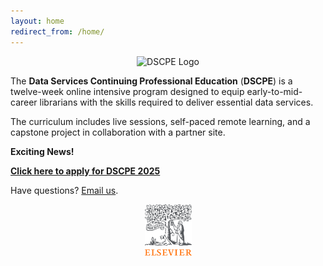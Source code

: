 ```yaml
---
layout: home
redirect_from: /home/
---
```


<p align="center"><img src="/images/logos/dscpelogo_horizontal_small.png" alt="DSCPE Logo"></p>

The **Data Services Continuing Professional Education** (**DSCPE**) is a twelve-week online intensive program designed to equip early-to-mid-career librarians with the skills required to deliver essential data services.

The curriculum includes live sessions, self-paced remote learning, and a capstone project in collaboration with a partner site.


**Exciting News!**


<a href="https://hms.az1.qualtrics.com/jfe/form/SV_bJgSZTeZGsFh53w" target="_blank"><b>**Click here to apply for DSCPE 2025**</b></a>

Have questions? [Email us](mailto:dscpe.info@gmail.com).



<body>
    <div class="logo-container">
        <a href="https://www.elsevier.com" target="_blank">
         <p align="center"> <img src="images/logos/elsevier_logo.png" alt="Elsevier Logo" width="75">
        </a></p>
    </div>
</body>
</html>

